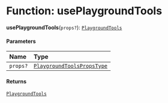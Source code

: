 # Function: usePlaygroundTools

**usePlaygroundTools**(`props?`): [`PlaygroundTools`](/auto-docs/fixed-layout-editor/interfaces/PlaygroundTools.md)

#### Parameters

| Name | Type |
| :------ | :------ |
| `props?` | [`PlaygroundToolsPropsType`](/auto-docs/fixed-layout-editor/interfaces/PlaygroundToolsPropsType.md) |

#### Returns

[`PlaygroundTools`](/auto-docs/fixed-layout-editor/interfaces/PlaygroundTools.md)
